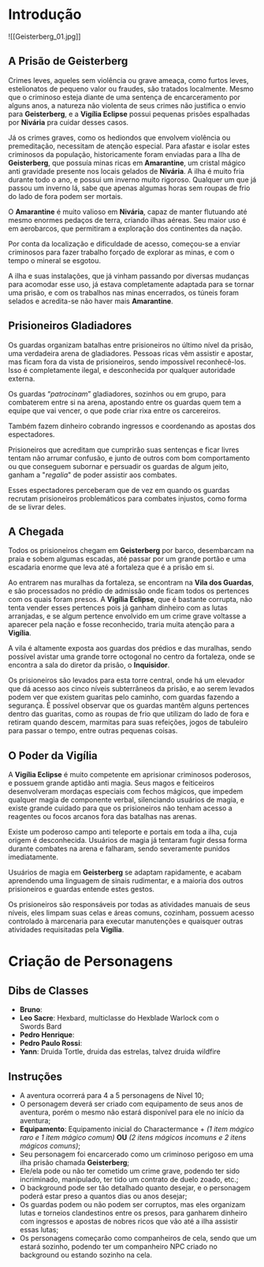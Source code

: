 # Introdução

![[Geisterberg_01.jpg]]

## A Prisão de Geisterberg

Crimes leves, aqueles sem violência ou grave ameaça, como furtos leves, estelionatos de pequeno valor ou fraudes, são tratados localmente. Mesmo que o criminoso esteja diante de uma sentença de encarceramento por alguns anos, a natureza não violenta de seus crimes não justifica o envio para **Geisterberg**, e a **Vigília Eclipse** possui pequenas prisões espalhadas por **Nivária** pra cuidar desses casos.

Já os crimes graves, como os hediondos que envolvem violência ou premeditação, necessitam de atenção especial. Para afastar e isolar estes criminosos da população, historicamente foram enviadas para a Ilha de **Geisterberg**, que possuía minas ricas em **Amarantine**, um cristal mágico anti gravidade presente nos locais gelados de **Nivária**. A ilha é muito fria durante todo o ano, e possui um inverno muito rigoroso. Qualquer um que já passou um inverno lá, sabe que apenas algumas horas sem roupas de frio do lado de fora podem ser mortais.

O **Amarantine** é muito valioso em **Nivária**, capaz de manter flutuando até mesmo enormes pedaços de terra, criando ilhas aéreas. Seu maior uso é em aerobarcos, que permitiram a exploração dos continentes da nação.

Por conta da localização e dificuldade de acesso, começou-se a enviar criminosos para fazer trabalho forçado de explorar as minas, e com o tempo o mineral se esgotou.

A ilha e suas instalações, que já vinham passando por diversas mudanças para acomodar esse uso, já estava completamente adaptada para se tornar uma prisão, e com os trabalhos nas minas encerrados, os túneis foram selados e acredita-se não haver mais **Amarantine**.

## Prisioneiros Gladiadores

Os guardas organizam batalhas entre prisioneiros no último nível da prisão, uma verdadeira arena de gladiadores. Pessoas ricas vêm assistir e apostar, mas ficam fora da vista de prisioneiros, sendo impossível reconhecê-los. Isso é completamente ilegal, e desconhecida por qualquer autoridade externa.

Os guardas “*patrocinam*” gladiadores, sozinhos ou em grupo, para combaterem entre si na arena, apostando entre os guardas quem tem a equipe que vai vencer, o que pode criar rixa entre os carcereiros.

Também fazem dinheiro cobrando ingressos e coordenando as apostas dos espectadores.

Prisioneiros que acreditam que cumprirão suas sentenças e ficar livres tentam não arrumar confusão, e junto de outros com bom comportamento ou que conseguem subornar e persuadir os guardas de algum jeito, ganham a "*regalia*" de poder assistir aos combates.

Esses espectadores perceberam que de vez em quando os guardas recrutam prisioneiros problemáticos para combates injustos, como forma de se livrar deles.

## A Chegada

Todos os prisioneiros chegam em **Geisterberg** por barco, desembarcam na praia e sobem algumas escadas, até passar por um grande portão e uma escadaria enorme que leva até a fortaleza que é a prisão em si.

Ao entrarem nas muralhas da fortaleza, se encontram na **Vila dos Guardas**, e são processados no prédio de admissão onde ficam todos os pertences com os quais foram presos. A **Vigília Eclipse**, que é bastante corrupta, não tenta vender esses pertences pois já ganham dinheiro com as lutas arranjadas, e se algum pertence envolvido em um crime grave voltasse a aparecer pela nação e fosse reconhecido, traria muita atenção para a **Vigília**.

A vila é altamente exposta aos guardas dos prédios e das muralhas, sendo possível avistar uma grande torre octogonal no centro da fortaleza, onde se encontra a sala do diretor da prisão, o **Inquisidor**.

Os prisioneiros são levados para esta torre central, onde há um elevador que dá acesso aos cinco níveis subterrâneos da prisão, e ao serem levados podem ver que existem guaritas pelo caminho, com guardas fazendo a segurança. É possível observar que os guardas mantêm alguns pertences dentro das guaritas, como as roupas de frio que utilizam do lado de fora e retiram quando descem, marmitas para suas refeições, jogos de tabuleiro para passar o tempo, entre outras pequenas coisas.

## O Poder da Vigília

A **Vigília Eclipse** é muito competente em aprisionar criminosos poderosos, e possuem grande aptidão anti magia. Seus magos e feiticeiros desenvolveram mordaças especiais com fechos mágicos, que impedem qualquer magia de componente verbal, silenciando usuários de magia, e existe grande cuidado para que os prisioneiros não tenham acesso a reagentes ou focos arcanos fora das batalhas nas arenas.

Existe um poderoso campo anti teleporte e portais em toda a ilha, cuja origem é desconhecida. Usuários de magia já tentaram fugir dessa forma durante combates na arena e falharam, sendo severamente punidos imediatamente.

Usuários de magia em **Geisterberg** se adaptam rapidamente, e acabam aprendendo uma linguagem de sinais rudimentar, e a maioria dos outros prisioneiros e guardas entende estes gestos.

Os prisioneiros são responsáveis por todas as atividades manuais de seus níveis, eles limpam suas celas e áreas comuns, cozinham, possuem acesso controlado à marcenaria para executar manutenções e quaisquer outras atividades requisitadas pela **Vigília**.


# Criação de Personagens

## Dibs de Classes

- **Bruno**: 
- **Leo Sacre**: Hexbard, multiclasse do Hexblade Warlock com o Swords Bard
- **Pedro Henrique**: 
- **Pedro Paulo Rossi**: 
- **Yann**: Druida Tortle, druida das estrelas, talvez druida wildfire


## Instruções

- A aventura ocorrerá para 4 a 5 personagens de Nível 10;
- O personagem deverá ser criado com equipamento de seus anos de aventura, porém o mesmo não estará disponível para ele no início da aventura;
- **Equipamento**: Equipamento inicial do Charactermance + *(1 item mágico raro e 1 item mágico comum)* **OU** *(2 itens mágicos incomuns e 2 itens mágicos comuns)*;
- Seu personagem foi encarcerado como um criminoso perigoso em uma ilha prisão chamada **Geisterberg**;
- Ele/ela pode ou não ter cometido um crime grave, podendo ter sido incriminado, manipulado, ter tido um contrato de duelo zoado, etc.;
- O background pode ser tão detalhado quanto desejar, e o personagem poderá estar preso a quantos dias ou anos desejar;
- Os guardas podem ou não podem ser corruptos, mas eles organizam lutas e torneios clandestinos entre os presos, para ganharem dinheiro com ingressos e apostas de nobres ricos que vão até a ilha assistir essas lutas;
- Os personagens começarão como companheiros de cela, sendo que um estará sozinho, podendo ter um companheiro NPC criado no background ou estando sozinho na cela.


